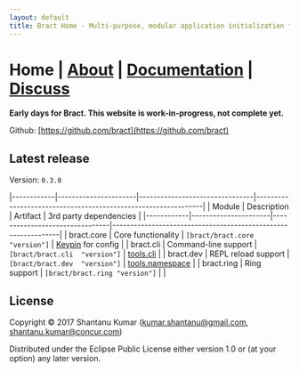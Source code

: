 ```yaml
---
layout: default
title: Bract Home - Multi-purpose, modular application initialization framework for Clojure
---
```


# Home    |    [About](/about.html)    |    [Documentation](/documentation.html)    |    [Discuss](/discuss.html)


**Early days for Bract. This website is work-in-progress, not complete yet.**

Github: [https://github.com/bract](https://github.com/bract)


## Latest release

Version: `0.3.0`

|------------|----------------------|--------------------------------|---------------------------------------------------------------|
| Module     | Description          | Artifact                       | 3rd party dependencies                                        |
|------------|----------------------|--------------------------------|---------------------------------------------------------------|
| bract.core | Core functionality   | `[bract/bract.core "version"]` | [Keypin](https://github.com/kumarshantanu/keypin) for config  |
| bract.cli  | Command-line support | `[bract/bract.cli  "version"]` | [tools.cli](https://github.com/clojure/tools.cli)             |
| bract.dev  | REPL reload support  | `[bract/bract.dev  "version"]` | [tools.namespace](https://github.com/clojure/tools.namespace) |
| bract.ring | Ring support         | `[bract/bract.ring "version"]` |                                                               |


## License

Copyright © 2017 Shantanu Kumar (kumar.shantanu@gmail.com, shantanu.kumar@concur.com)

Distributed under the Eclipse Public License either version 1.0 or (at
your option) any later version.
